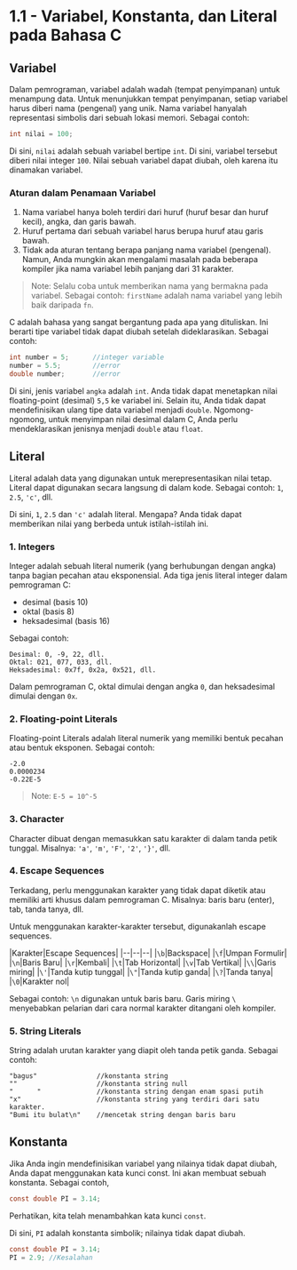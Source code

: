 # 1.1 - Variabel, Konstanta, dan Literal pada Bahasa C

## Variabel
Dalam pemrograman, variabel adalah wadah (tempat penyimpanan) untuk menampung data.
Untuk menunjukkan tempat penyimpanan, setiap variabel harus diberi nama (pengenal) yang unik. Nama variabel hanyalah representasi simbolis dari sebuah lokasi memori. Sebagai contoh:

```c
int nilai = 100;
```

Di sini, `nilai` adalah sebuah variabel bertipe `int`. Di sini, variabel tersebut diberi nilai integer `100`.
Nilai sebuah variabel dapat diubah, oleh karena itu dinamakan variabel.

### Aturan dalam Penamaan Variabel
1. Nama variabel hanya boleh terdiri dari huruf (huruf besar dan huruf kecil), angka, dan garis bawah.
2. Huruf pertama dari sebuah variabel harus berupa huruf atau garis bawah.
3. Tidak ada aturan tentang berapa panjang nama variabel (pengenal). Namun, Anda mungkin akan mengalami masalah pada beberapa kompiler jika nama variabel lebih panjang dari 31 karakter.

> Note: Selalu coba untuk memberikan nama yang bermakna pada variabel. Sebagai contoh: `firstName` adalah nama variabel yang lebih baik daripada `fn`.

C adalah bahasa yang sangat bergantung pada apa yang dituliskan. Ini berarti tipe variabel tidak dapat diubah setelah dideklarasikan. Sebagai contoh:

```c
int number = 5;      //integer variable
number = 5.5;        //error
double number;       //error
```

Di sini, jenis variabel `angka` adalah `int`. Anda tidak dapat menetapkan nilai floating-point (desimal) `5,5` ke variabel ini. Selain itu, Anda tidak dapat mendefinisikan ulang tipe data variabel menjadi `double`. Ngomong-ngomong, untuk menyimpan nilai desimal dalam C, Anda perlu mendeklarasikan jenisnya menjadi `double` atau `float`.

## Literal

Literal adalah data yang digunakan untuk merepresentasikan nilai tetap. Literal dapat digunakan secara langsung di dalam kode. Sebagai contoh: `1`, `2.5`, `'c'`, dll.

Di sini, `1`, `2.5` dan `'c'` adalah literal. Mengapa? Anda tidak dapat memberikan nilai yang berbeda untuk istilah-istilah ini.

### 1. Integers

Integer adalah sebuah literal numerik (yang berhubungan dengan angka) tanpa bagian pecahan atau eksponensial. Ada tiga jenis literal integer dalam pemrograman C:

- desimal (basis 10)
- oktal (basis 8)
- heksadesimal (basis 16)

Sebagai contoh:

```
Desimal: 0, -9, 22, dll.
Oktal: 021, 077, 033, dll.
Heksadesimal: 0x7f, 0x2a, 0x521, dll.
```
Dalam pemrograman C, oktal dimulai dengan angka `0`, dan heksadesimal dimulai dengan `0x`.

### 2. Floating-point Literals
Floating-point Literals adalah literal numerik yang memiliki bentuk pecahan atau bentuk eksponen. Sebagai contoh:

```
-2.0
0.0000234
-0.22E-5
```
> Note: `E-5 = 10^-5`

### 3. Character

Character dibuat dengan memasukkan satu karakter di dalam tanda petik tunggal. Misalnya: `'a'`, `'m'`, `'F'`, `'2'`, `'}'`, dll.

### 4. Escape Sequences
Terkadang, perlu menggunakan karakter yang tidak dapat diketik atau memiliki arti khusus dalam pemrograman C. Misalnya: baris baru (enter), tab, tanda tanya, dll.

Untuk menggunakan karakter-karakter tersebut, digunakanlah escape sequences.

|Karakter|Escape Sequences|
|--|--|--|
|`\b`|Backspace|
|`\f`|Umpan Formulir|
|`\n`|Baris Baru|
|`\r`|Kembali|
|`\t`|Tab Horizontal|
|`\v`|Tab Vertikal|
|`\\`|Garis miring|
|`\'`|Tanda kutip tunggal|
|`\"`|Tanda kutip ganda|
|`\?`|Tanda tanya|
|`\0`|Karakter nol|

Sebagai contoh: `\n` digunakan untuk baris baru. Garis miring `\` menyebabkan pelarian dari cara normal karakter ditangani oleh kompiler.

### 5. String Literals
String adalah urutan karakter yang diapit oleh tanda petik ganda. Sebagai contoh:

```
"bagus"               //konstanta string
""                    //konstanta string null
"      "              //konstanta string dengan enam spasi putih
"x"                   //konstanta string yang terdiri dari satu karakter.
"Bumi itu bulat\n"    //mencetak string dengan baris baru
```

## Konstanta
Jika Anda ingin mendefinisikan variabel yang nilainya tidak dapat diubah, Anda dapat menggunakan kata kunci const. Ini akan membuat sebuah konstanta. Sebagai contoh,

```c
const double PI = 3.14;
```

Perhatikan, kita telah menambahkan kata kunci `const`.

Di sini, `PI` adalah konstanta simbolik; nilainya tidak dapat diubah.

```c
const double PI = 3.14;
PI = 2.9; //Kesalahan
```
